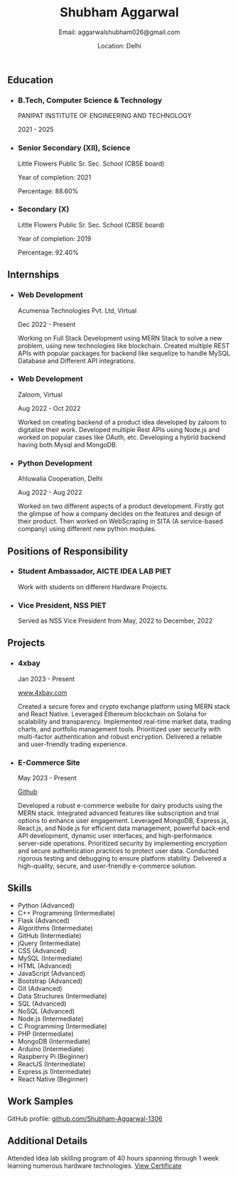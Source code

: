 
  <header>
    <h1>Shubham Aggarwal</h1>
    <p>Email: aggarwalshubham026@gmail.com</p>
    <p>Location: Delhi</p>
  </header>

  <section id="education">
    <h2>Education</h2>
    <ul>
      <li>
        <h3>B.Tech, Computer Science &amp; Technology</h3>
        <p>PANIPAT INSTITUTE OF ENGINEERING AND TECHNOLOGY</p>
        <p>2021 - 2025</p>
      </li>
      <li>
        <h3>Senior Secondary (XII), Science</h3>
        <p>Little Flowers Public Sr. Sec. School (CBSE board)</p>
        <p>Year of completion: 2021</p>
        <p>Percentage: 88.60%</p>
      </li>
      <li>
        <h3>Secondary (X)</h3>
        <p>Little Flowers Public Sr. Sec. School (CBSE board)</p>
        <p>Year of completion: 2019</p>
        <p>Percentage: 92.40%</p>
      </li>
    </ul>
  </section>

  <section id="internships">
    <h2>Internships</h2>
    <ul>
      <li>
        <h3>Web Development</h3>
        <p>Acumensa Technologies Pvt. Ltd, Virtual</p>
        <p>Dec 2022 - Present</p>
        <p>Working on Full Stack Development using MERN Stack to solve a new problem, using new technologies like
          blockchain. Created multiple REST APIs with popular packages for backend like sequelize to handle MySQL
          Database and Different API integrations.</p>
      </li>
      <li>
        <h3>Web Development</h3>
        <p>Zaloom, Virtual</p>
        <p>Aug 2022 - Oct 2022</p>
        <p>Worked on creating backend of a product idea developed by zaloom to digitalize their work. Developed multiple
          Rest APIs using Node.js and worked on popular cases like OAuth, etc. Developing a hybrid backend having both
          Mysql and MongoDB.</p>
      </li>
      <li>
        <h3>Python Development</h3>
        <p>Ahluwalia Cooperation, Delhi</p>
        <p>Aug 2022 - Aug 2022</p>
        <p>Worked on two different aspects of a product development. Firstly got the glimpse of how a company decides on
          the features and design of their product. Then worked on WebScraping in SITA (A service-based company) using
          different new python modules.</p>
      </li>
    </ul>
  </section>

  <section id="responsibility">
    <h2>Positions of Responsibility</h2>
    <ul>
      <li>
        <h3>Student Ambassador, AICTE IDEA LAB PIET</h3>
        <p>Work with students on different Hardware Projects.</p>
      </li>
      <li>
        <h3>Vice President, NSS PIET</h3>
        <p>Served as NSS Vice President from May, 2022 to December, 2022</p>
      </li>
    </ul>
  </section>

  <section id="projects">
    <h2>Projects</h2>
    <ul>
      <li>
        <h3>4xbay</h3>
        <p>Jan 2023 - Present</p>
        <p><a href="https://4xbay.com">www.4xbay.com</a></p>
        <p>Created a secure forex and crypto exchange platform using MERN stack and React Native. Leveraged Ethereum blockchain on Solana for scalability and transparency. Implemented real-time market data, trading charts, and portfolio management tools. Prioritized user security with multi-factor authentication and robust encryption. Delivered a reliable and user-friendly trading experience.</p>
      </li>
      <li>
        <h3>E-Commerce Site</h3>
        <p>May 2023 - Present</p>
        <p><a href="https://github.com/Shubham-Aggarwal-1306/pph1-DW">Github</a></p>
        <p>Developed a robust e-commerce website for dairy products using the MERN stack. Integrated advanced features like subscription and trial options to enhance user engagement. Leveraged MongoDB, Express.js, React.js, and Node.js for efficient data management, powerful back-end API development, dynamic user interfaces, and high-performance server-side operations. Prioritized security by implementing encryption and secure authentication practices to protect user data. Conducted rigorous testing and debugging to ensure platform stability. Delivered a high-quality, secure, and user-friendly e-commerce solution.</p>
      </li>
    </ul>
  </section>

  <section id="skills">
    <h2>Skills</h2>
    <ul>
      <li>Python (Advanced)</li>
      <li>C++ Programming (Intermediate)</li>
      <li>Flask (Advanced)</li>
      <li>Algorithms (Intermediate)</li>
      <li>GitHub (Intermediate)</li>
      <li>jQuery (Intermediate)</li>
      <li>CSS (Advanced)</li>
      <li>MySQL (Intermediate)</li>
      <li>HTML (Advanced)</li>
      <li>JavaScript (Advanced)</li>
      <li>Bootstrap (Advanced)</li>
      <li>Git (Advanced)</li>
      <li>Data Structures (Intermediate)</li>
      <li>SQL (Advanced)</li>
      <li>NoSQL (Advanced)</li>
      <li>Node.js (Intermediate)</li>
      <li>C Programming (Intermediate)</li>
      <li>PHP (Intermediate)</li>
      <li>MongoDB (Intermediate)</li>
      <li>Arduino (Intermediate)</li>
      <li>Raspberry Pi (Beginner)</li>
      <li>ReactJS (Intermediate)</li>
      <li>Express.js (Intermediate)</li>
      <li>React Native (Beginner)</li>
    </ul>
  </section>

  <section id="work-samples">
    <h2>Work Samples</h2>
    <p>GitHub profile: <a href="https://github.com/Shubham-Aggarwal-1306">github.com/Shubham-Aggarwal-1306</a></p>
  </section>

  <section id="additional-details">
    <h2>Additional Details</h2>
    <p>Attended Idea lab skilling program of 40 hours spanning through 1 week learning numerous hardware technologies.
      <a href="https://drive.google.com/file/1-AXMoE9JOB2bloJZWGavfsoXypRf8vPo/view?usp=drivesdk">View
        Certificate</a></p>
  </section>

